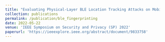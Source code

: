 ```yaml
---
title: "Evaluating Physical-Layer BLE Location Tracking Attacks on Mobile Devices"
collection: publications
permalink: /publication/ble_fingerprinting
date: 2022-05-22
venue: 'IEEE Symposium on Security and Privacy (SP) 2022'
paperurl: 'https://ieeexplore.ieee.org/abstract/document/9833758'
---
```

